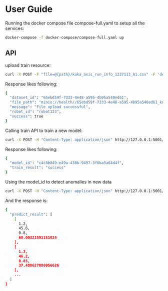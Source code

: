# User Guide

Running the docker compose file compose-full.yaml to setup all the services:

```sh
docker-compose -f docker-compose/compose-full.yaml up
```

## API

upload train resource:

```sh
curl -X POST -F "file=@{path}/kuka_axis_run_info_1227113_A1.csv" -F 'desc="this is a file"' -F "robot_id=robot123" http://localhost:5001/api/ai/resource/upload
```
Response likes following:
```sh
{
  "dataset_id": "65ebd59f-7333-4e48-a595-4b95a540ed61",
  "file_path": "minio://health//65ebd59f-7333-4e48-a595-4b95a540ed61_kuka_axis_run_info_1227113_A1.csv",
  "message": "File upload successful",
  "robot_id": "robot123",
  "success": true
}
```

Calling train API to train a new model:

```sh
curl -X POST -H "Content-Type: application/json" http://127.0.0.1:5001/api/ai/train -d '{"dataset_id": "65ebd59f-7333-4e48-a595-4b95a540ed61", "desc": "this is a file", "robot_id": "robot123", "features": ["torque", "temperature", "current"], "hyperparameter": "{\"n_estimators\": 100, \"contamination\": 0.0000573, \"random_state\": 42}"}' 

```

Response likes following:
```sh
{
  "model_id": "c4c8b049-e49a-438b-9497-3f6ba5a04d4f",
  "train_result": "success"
}
```

Using the model_id to detect anomalies in new data
```sh
curl -X POST -H "Content-Type: application/json" http://127.0.0.1:5001/api/ai/predict -d '{"model_id": "c4c8b049-e49a-438b-9497-3f6ba5a04d4f", "training_data": [[1.2, 45.6, 0.8], [1.3, 46.2, 0.85], [1.1, 45.0, 0.75], [1.5, 47.0, 0.9]]}'
```

And the response is:
```sh
{
  "predict_result": [
    [
      1.2,
      45.6,
      0.8,
      68.00321591151024
    ],
    [
      1.3,
      46.2,
      0.85,
      37.488627086956626
    ],
    ...
  ]
}
```
